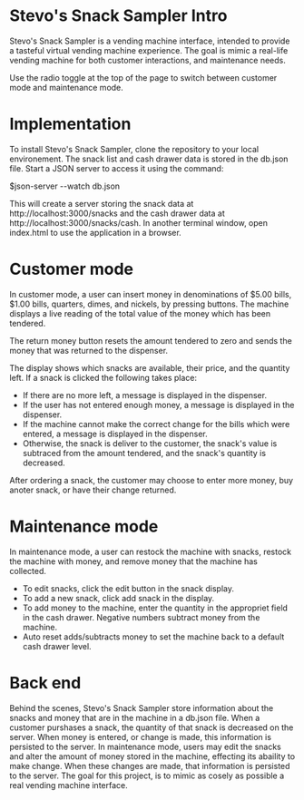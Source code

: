 # Stevo's Snack Sampler Intro

Stevo's Snack Sampler is a vending machine interface, intended to provide a tasteful virtual vending machine experience. The goal is mimic a real-life vending machine for both customer interactions, and maintenance needs.

Use the radio toggle at the top of the page to switch between customer mode and maintenance mode.

# Implementation

To install Stevo's Snack Sampler, clone the repository to your local environement. The snack list and cash drawer data is stored in the db.json file. Start a JSON server to access it using the command:

$json-server --watch db.json

This will create a server storing the snack data at http://localhost:3000/snacks and the cash drawer data at http://localhost:3000/snacks/cash. In another terminal window, open index.html to use the application in a browser.

# Customer mode

In customer mode, a user can insert money in denominations of $5.00 bills, $1.00 bills, quarters, dimes, and nickels, by pressing buttons. The machine displays a live reading of the total value of the money which has been tendered.

The return money button resets the amount tendered to zero and sends the money that was returned to the dispenser.

The display shows which snacks are available, their price, and the quantity left. If a snack is clicked the following takes place:
 - If there are no more left, a message is displayed in the dispenser.
 - If the user has not entered enough money, a message is displayed in the dispenser.
 - If the machine cannot make the correct change for the bills which were entered, a message is displayed in the dispenser.
 - Otherwise, the snack is deliver to the customer, the snack's value is subtraced from the amount tendered, and the snack's quantity is decreased.

After ordering a snack, the customer may choose to enter more money, buy anoter snack, or have their change returned.

# Maintenance mode

In maintenance mode, a user can restock the machine with snacks, restock the machine with money, and remove money that the machine has collected.

 - To edit snacks, click the edit button in the snack display.
 - To add a new snack, click add snack in the display.
 - To add money to the machine, enter the quantity in the appropriet field in the cash drawer. Negative numbers subtract money from the machine.
 - Auto reset adds/subtracts money to set the machine back to a default cash drawer level.

 # Back end

 Behind the scenes, Stevo's Snack Sampler store information about the snacks and money that are in the machine in a db.json file. When a customer purshases a snack, the quantity of that snack is decreased on the server. When money is entered, or change is made, this information is persisted to the server. In maintenance mode, users may edit the snacks and alter the amount of money stored in the machine, effecting its abaility to make change. When these changes are made, that information is persisted to the server. The goal for this project, is to mimic as cosely as possible a real vending machine interface.